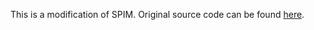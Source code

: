 This is a modification of SPIM. Original source code can be found [here](https://sourceforge.net/projects/spimsimulator/).
